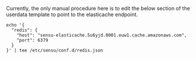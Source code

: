 Currently, the only manual procedure here is to edit the below section of the userdata template to point to the elasticache endpoint.

```#config elasticache/redis datastore server location
echo '{
  "redis": {
    "host": "sensu-elasticache.5u6yjd.0001.euw1.cache.amazonaws.com",
    "port": 6379
  }
}' | tee /etc/sensu/conf.d/redis.json
```